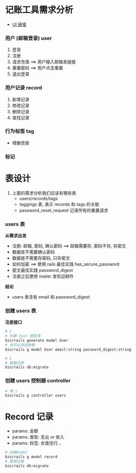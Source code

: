 # 记账工具需求分析

- [UI 链接](https://www.figma.com/file/EsMyL1C8CuoSGLpa7pmvS5/%E6%97%BA%E8%B4%A2%E8%AE%B0%E8%B4%A6%EF%BC%88%E7%BD%91%E7%BB%9C%E7%89%88%EF%BC%89?node-id=0%3A1)

### 用户 (邮箱登录) user

1. 登录
2. 注册
3. 请求充值 ==> 用户输入邮箱发链接
4. 重置密码 ==> 用户点击重置
5. 退出登录

### 用户记录 record

1. 新增记录
2. 修改记录
3. 删除记录
4. 查找记录

### 行为标签 tag

- 增删改查

### 标记

# 表设计

1. 上面的需求分析我们应该有哪些表
   - users/records/tags
   - taggings 表, 表示 records 和 tags 的关联
   - password_reset_request 记录所有的重置请求

### users 表

**从需求出发**

- 注册: 邮箱, 密码, 确认密码 ==> 邮箱需要存, 密码不存, 存密文
- 数据库不需要确认密码
- 数据是不需要存密码, 只存密文
- 如何加密 ==> 使用 rails 最佳实践 has_secure_password
- 密文最佳实践 password_digest
- 注册之后使用 mailer 发欢迎邮件

**结论**

- users 表含有 email 和 password_digest

### 创建 users 表

**注册接口**
```bash
# 1
# 创建 User 模型表
bin/rails generate model User
# 也可以添加参数
bin/rails g model User email:string password_digest:string

# 2
# 数据迁移
bin/rails db:migrate
```

### 创建 users 控制器 controller

```bash
# 带 s
bin/rails g controller users
```


# Record 记录
- params: 金额
- params: 类型: 支出 or 收入
- params: 标签: 衣食住行...

```bash
# 创建model
bin/rails g model record
# 数据迁移
bin/rails db:migrate
```